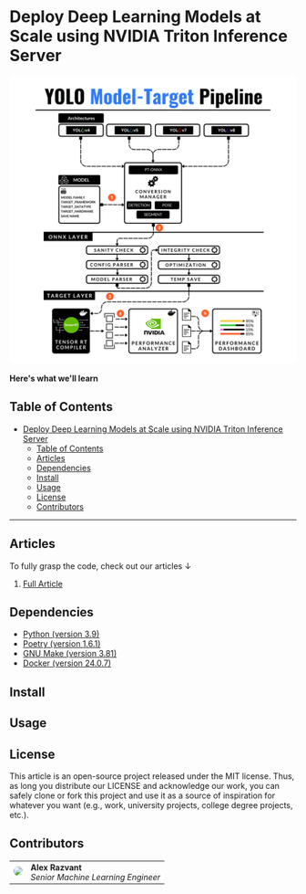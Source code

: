 # Deploy Deep Learning Models at Scale using NVIDIA Triton Inference Server


![Architecture](./media/model-conversion-pipeline.png)

**Here's what we'll learn**


## Table of Contents

- [Deploy Deep Learning Models at Scale using NVIDIA Triton Inference Server](#deploy-deep-learning-models-at-scale-using-nvidia-triton-inference-server)
  - [Table of Contents](#table-of-contents)
  - [Articles](#articles)
  - [Dependencies](#dependencies)
  - [Install](#install)
  - [Usage](#usage)
  - [License](#license)
  - [Contributors](#contributors)

------

## Articles

To fully grasp the code, check out our articles ↓

1. [Full Article](https://decodingml.substack.com/p/dml-how-to-deploy-deep-learning-models)

## Dependencies

- [Python (version 3.9)](https://www.python.org/downloads/)
- [Poetry (version 1.6.1)](https://python-poetry.org/)
- [GNU Make (version 3.81)](https://www.gnu.org/software/make/)
- [Docker (version 24.0.7)](https://www.docker.com/)


## Install

## Usage

## License

This article is an open-source project released under the MIT license. Thus, as long you distribute our LICENSE and acknowledge our work, you can safely clone or fork this project and use it as a source of inspiration for whatever you want (e.g., work, university projects, college degree projects, etc.).

## Contributors

<table>
  <tr>
    <td><img src="https://github.com/Joywalker.png" width="100" style="border-radius:50%;"/></td>
    <td>
      <strong>Alex Razvant</strong><br />
      <i>Senior Machine Learning Engineer</i>
    </td>
  </tr>
</table>
